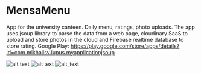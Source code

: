 # MensaMenu

App for the university canteen. Daily menu, ratings, photo uploads. 
The app uses jsoup library to parse the data from a web page, cloudinary SaaS to upload and store photos in the cloud and Firebase realtime database to store rating. Google Play: https://play.google.com/store/apps/details?id=com.mikhailsv.lupus.myapplicationjsoup

![alt text](https://lh3.googleusercontent.com/mwCfmeCQ84xowkckKqG_x84IqKurA3w5bK8hkV-hFHhsAUoBH36MRJRCuZCLOubQqxK2=w1536-h722-rw) ![alt text](https://lh3.googleusercontent.com/ncPc2I2GYjmM_QXLfv9V58e-MWQGQ8oMJUKRxl01lboQ-JnCVXNoy6tGmfDgCDPxqZk=w1536-h722-rw)
![alt_text](https://lh3.googleusercontent.com/Y9Dsh8zPMRNCVOKnbDD2JqxJigAab-DuPQIjb-I-ByG-UD6kXe1E7uAlBMlVHTY47Q=w720-h310-rw)
